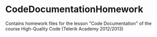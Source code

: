 CodeDocumentationHomework
=========================

Contains homework files for the lesson "Code Documentation" of the course High-Quality Code (Telerik Academy 2012/2013)
